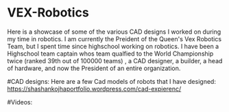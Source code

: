 # VEX-Robotics
Here is a showcase of some of the various CAD designs I worked on during my time in robotics. I am currently the Preident of the Queen's Vex Robotics Team, but I spent time since highschool working on robotics. I have been a Highschool team captain whos team qualfied to the World Championship twice (ranked 39th out of 100000 teams) , a CAD designer, a builder, a head of hardware, and now the President of an entire organization. 

#CAD designs: 
Here are a few Cad models of robots that I have designed: https://shashankojhaportfolio.wordpress.com/cad-expierenc/ 

#Videos: 

